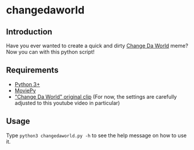 changedaworld
=============

## Introduction

Have you ever wanted to create a quick and dirty [Change Da World](https://knowyourmeme.com/memes/change-da-world-my-final-message) meme? Now you can with this python script!

## Requirements

- [Python 3+](https://www.python.org/)
- [MoviePy](https://zulko.github.io/moviepy/index.html)
- ["Change Da World" original clip](https://www.youtube.com/watch?v=DPEvF8l9LDM) (For now, the settings are carefully adjusted to this youtube video in particular)

## Usage

Type `python3 changedaworld.py -h` to see the help message on how to use it.
